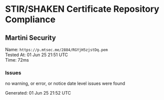 # STIR/SHAKEN Certificate Repository Compliance

## Martini Security

Name: `https://p.mtsec.me/2884/RGYjH5zjstDq.pem`\
Tested At: 01 Jun 25 21:51 UTC\
Time: 72ms

### Issues

no warning, or error, or notice date level issues were found

Generated: 01 Jun 25 21:52 UTC